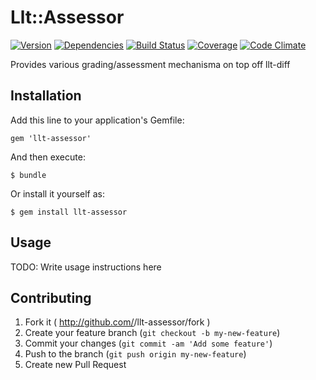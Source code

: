 # Llt::Assessor

[![Version](http://allthebadges.io/LFDM/llt-assessor/badge_fury.png)](http://allthebadges.io/LFDM/llt-assessor/badge_fury)
[![Dependencies](http://allthebadges.io/LFDM/llt-assessor/gemnasium.png)](http://allthebadges.io/LFDM/llt-assessor/gemnasium)
[![Build Status](http://allthebadges.io/LFDM/llt-assessor/travis.png)](http://allthebadges.io/LFDM/llt-assessor/travis)
[![Coverage](http://allthebadges.io/LFDM/llt-assessor/coveralls.png)](http://allthebadges.io/LFDM/llt-assessor/coveralls)
[![Code Climate](http://allthebadges.io/LFDM/llt-assessor/code_climate.png)](http://allthebadges.io/LFDM/llt-assessor/code_climate)

Provides various grading/assessment mechanisma on top off llt-diff

## Installation

Add this line to your application's Gemfile:

    gem 'llt-assessor'

And then execute:

    $ bundle

Or install it yourself as:

    $ gem install llt-assessor

## Usage

TODO: Write usage instructions here

## Contributing

1. Fork it ( http://github.com/<my-github-username>/llt-assessor/fork )
2. Create your feature branch (`git checkout -b my-new-feature`)
3. Commit your changes (`git commit -am 'Add some feature'`)
4. Push to the branch (`git push origin my-new-feature`)
5. Create new Pull Request
